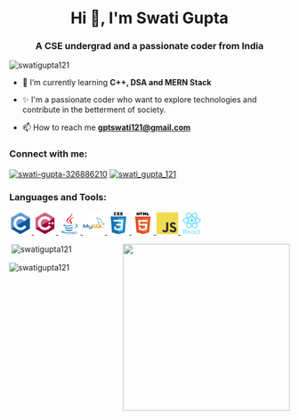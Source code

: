 <h1 align="center">Hi 👋, I'm Swati Gupta</h1>
<h3 align="center">A CSE undergrad and a passionate coder from India</h3>

<p align="left"> <img src="https://komarev.com/ghpvc/?username=swatigupta121&label=Profile%20views&color=0e75b6&style=flat" alt="swatigupta121" /> </p>

- 🌱 I’m currently learning **C++, DSA and MERN Stack**

- ✨ I'm a passionate coder who want to explore technologies and contribute in the betterment of society.

- 📫 How to reach me **gptswati121@gmail.com**

<h3 align="left">Connect with me:</h3>
<p align="left">
<a href="https://linkedin.com/in/swati-gupta-326886210" target="blank"><img align="center" src="https://raw.githubusercontent.com/rahuldkjain/github-profile-readme-generator/master/src/images/icons/Social/linked-in-alt.svg" alt="swati-gupta-326886210" height="30" width="40" /></a>
<a href="https://instagram.com/swati_gupta_121" target="blank"><img align="center" src="https://raw.githubusercontent.com/rahuldkjain/github-profile-readme-generator/master/src/images/icons/Social/instagram.svg" alt="swati_gupta_121" height="30" width="40" /></a>
</p>

<h3 align="left">Languages and Tools:</h3>
<p align="left"> <a href="https://www.cprogramming.com/" target="_blank"> <img src="https://raw.githubusercontent.com/devicons/devicon/master/icons/c/c-original.svg" alt="c" width="40" height="40"/> </a> <a href="https://www.w3schools.com/cpp/" target="_blank"> <img src="https://raw.githubusercontent.com/devicons/devicon/master/icons/cplusplus/cplusplus-original.svg" alt="cplusplus" width="40" height="40"/> </a><a href="https://www.java.com" target="_blank" rel="noreferrer"> <img src="https://raw.githubusercontent.com/devicons/devicon/master/icons/java/java-original.svg" alt="java" width="40" height="40"/> </a> <a href="https://www.mysql.com/" target="_blank"> <img src="https://raw.githubusercontent.com/devicons/devicon/master/icons/mysql/mysql-original-wordmark.svg" alt="mysql" width="40" height="40"/> </a> 
<a href="https://www.w3schools.com/css/" target="_blank" rel="noreferrer"> <img src="https://raw.githubusercontent.com/devicons/devicon/master/icons/css3/css3-original-wordmark.svg" alt="css3" width="40" height="40"/> </a> <a href="https://www.w3.org/html/" target="_blank" rel="noreferrer"> <img src="https://raw.githubusercontent.com/devicons/devicon/master/icons/html5/html5-original-wordmark.svg" alt="html5" width="40" height="40"/> </a>  <a href="https://developer.mozilla.org/en-US/docs/Web/JavaScript" target="_blank" rel="noreferrer"> <img src="https://raw.githubusercontent.com/devicons/devicon/master/icons/javascript/javascript-original.svg" alt="javascript" width="40" height="40"/> </a>
  <a href="https://reactjs.org/" target="_blank" rel="noreferrer"> <img src="https://raw.githubusercontent.com/devicons/devicon/master/icons/react/react-original-wordmark.svg" alt="react" width="40" height="40"/> </a>
</p>
<div align="center">

<p><img align="right" src="https://media.giphy.com/media/VEhpX9lshFoFHNS563/giphy.gif" width="300" height="300" /></p>
</div>

<p>&nbsp;<img align="center" src="https://github-readme-stats.vercel.app/api?username=swatigupta121&show_icons=true&locale=en" alt="swatigupta121" /></p>


<p><img align="center" src="https://github-readme-streak-stats.herokuapp.com/?user=swatigupta121&" alt="swatigupta121" /></p>
